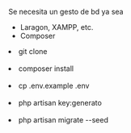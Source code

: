 Se necesita un gesto de bd ya sea 
- Laragon, XAMPP, etc.
- Composer


<li>git clone </li> <br>
<li>composer install </li><br>
<li>cp .env.example .env</li><br>
<li>php artisan key:generato</li>  <br>
<li>php artisan migrate --seed </li> <br>
